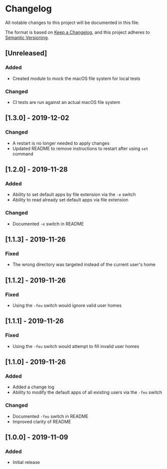 # Changelog

All notable changes to this project will be documented in this file.

The format is based on [Keep a Changelog](https://keepachangelog.com/en/1.0.0/),
and this project adheres to [Semantic Versioning](https://semver.org/spec/v2.0.0.html).

## [Unreleased]
### Added
* Created module to mock the macOS file system for local tests

### Changed
* CI tests are run against an actual macOS file system

## [1.3.0] - 2019-12-02
### Changed
* A restart is no longer needed to apply changes
* Updated README to remove instructions to restart after using `set` command

## [1.2.0] - 2019-11-28
### Added
* Ability to set default apps by file extension via the `-e` switch
* Ability to read already set default apps via file extension

### Changed
* Documented `-e` switch in README

## [1.1.3] - 2019-11-26
### Fixed
* The wrong directory was targeted instead of the current user's home

## [1.1.2] - 2019-11-26
### Fixed
* Using the `-feu` switch would ignore valid user homes

## [1.1.1] - 2019-11-26
### Fixed
* Using the `-feu` switch would attempt to fill invalid user homes

## [1.1.0] - 2019-11-26
### Added
* Added a change log
* Ability to modify the default apps of all existing users via the `-feu` switch

### Changed
* Documented `-feu` switch in README
* Improved clarity of README

## [1.0.0] - 2019-11-09
### Added
* Initial release
